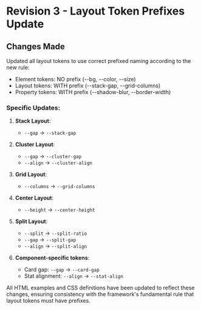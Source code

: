 # Revision 3 - Layout Token Prefixes Update

## Changes Made

Updated all layout tokens to use correct prefixed naming according to the new rule:
- Element tokens: NO prefix (--bg, --color, --size)
- Layout tokens: WITH prefix (--stack-gap, --grid-columns)
- Property tokens: WITH prefix (--shadow-blur, --border-width)

### Specific Updates:

1. **Stack Layout**:
   - `--gap` → `--stack-gap`

2. **Cluster Layout**:
   - `--gap` → `--cluster-gap`
   - `--align` → `--cluster-align`

3. **Grid Layout**:
   - `--columns` → `--grid-columns`

4. **Center Layout**:
   - `--height` → `--center-height`

5. **Split Layout**:
   - `--split` → `--split-ratio`
   - `--gap` → `--split-gap`
   - `--align` → `--split-align`

6. **Component-specific tokens**:
   - Card gap: `--gap` → `--card-gap`
   - Stat alignment: `--align` → `--stat-align`

All HTML examples and CSS definitions have been updated to reflect these changes, ensuring consistency with the framework's fundamental rule that layout tokens must have prefixes.